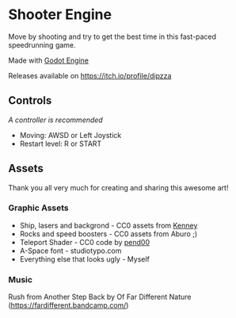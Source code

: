 # Shooter Engine

Move by shooting and try to get the best time in this fast-paced speedrunning game.

Made with [Godot Engine](https://godotengine.org/)

Releases available on https://itch.io/profile/dipzza

## Controls

*A controller is recommended*

+ Moving: AWSD or Left Joystick
+ Restart level: R or START

## Assets

Thank you all very much for creating and sharing this awesome art!

### Graphic Assets

+ Ship, lasers and backgrond - CC0 assets from [Kenney](https://kenney.nl/assets/space-shooter-redux)
+ Rocks and speed boosters - CC0 assets from Aburo ;)
+ Teleport Shader - CC0 code by [pend00](https://godotshaders.com/author/pend00/)
+ A-Space font - studiotypo.com
+ Everything else that looks ugly - Myself

### Music

Rush from Another Step Back by Of Far Different Nature (https://fardifferent.bandcamp.com/)
